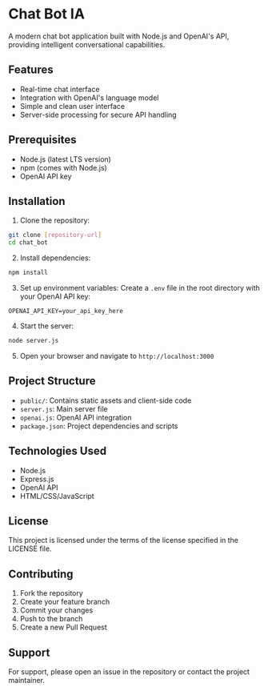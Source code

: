 # Chat Bot IA

A modern chat bot application built with Node.js and OpenAI's API, providing intelligent conversational capabilities.

## Features

- Real-time chat interface
- Integration with OpenAI's language model
- Simple and clean user interface
- Server-side processing for secure API handling

## Prerequisites

- Node.js (latest LTS version)
- npm (comes with Node.js)
- OpenAI API key

## Installation

1. Clone the repository:
```bash
git clone [repository-url]
cd chat_bot
```

2. Install dependencies:
```bash
npm install
```

3. Set up environment variables:
Create a `.env` file in the root directory with your OpenAI API key:
```
OPENAI_API_KEY=your_api_key_here
```

4. Start the server:
```bash
node server.js
```

5. Open your browser and navigate to `http://localhost:3000`

## Project Structure

- `public/`: Contains static assets and client-side code
- `server.js`: Main server file
- `openai.js`: OpenAI API integration
- `package.json`: Project dependencies and scripts

## Technologies Used

- Node.js
- Express.js
- OpenAI API
- HTML/CSS/JavaScript

## License

This project is licensed under the terms of the license specified in the LICENSE file.

## Contributing

1. Fork the repository
2. Create your feature branch
3. Commit your changes
4. Push to the branch
5. Create a new Pull Request

## Support

For support, please open an issue in the repository or contact the project maintainer.
